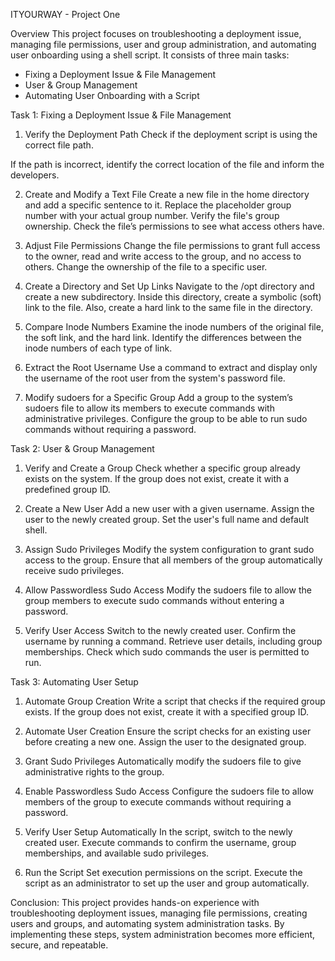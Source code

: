 ITYOURWAY - Project One

Overview
This project focuses on troubleshooting a deployment issue, managing file permissions, user and group administration, and automating user onboarding using a shell script. It consists of three main tasks:
- Fixing a Deployment Issue & File Management
- User & Group Management
- Automating User Onboarding with a Script

Task 1: Fixing a Deployment Issue & File Management
1. Verify the Deployment Path
Check if the deployment script is using the correct file path.

If the path is incorrect, identify the correct location of the file and inform the developers.

2. Create and Modify a Text File
Create a new file in the home directory and add a specific sentence to it.
Replace the placeholder group number with your actual group number.
Verify the file's group ownership.
Check the file’s permissions to see what access others have.

3. Adjust File Permissions
Change the file permissions to grant full access to the owner, read and write access to the group, and no access to others.
Change the ownership of the file to a specific user.

4. Create a Directory and Set Up Links
Navigate to the /opt directory and create a new subdirectory.
Inside this directory, create a symbolic (soft) link to the file.
Also, create a hard link to the same file in the directory.

5. Compare Inode Numbers
Examine the inode numbers of the original file, the soft link, and the hard link.
Identify the differences between the inode numbers of each type of link.

6. Extract the Root Username
Use a command to extract and display only the username of the root user from the system's password file.

7. Modify sudoers for a Specific Group
Add a group to the system’s sudoers file to allow its members to execute commands with administrative privileges.
Configure the group to be able to run sudo commands without requiring a password.


Task 2: User & Group Management
1. Verify and Create a Group
Check whether a specific group already exists on the system.
If the group does not exist, create it with a predefined group ID.

2. Create a New User
Add a new user with a given username.
Assign the user to the newly created group.
Set the user's full name and default shell.

3. Assign Sudo Privileges
Modify the system configuration to grant sudo access to the group.
Ensure that all members of the group automatically receive sudo privileges.

4. Allow Passwordless Sudo Access
Modify the sudoers file to allow the group members to execute sudo commands without entering a password.

5. Verify User Access
Switch to the newly created user.
Confirm the username by running a command.
Retrieve user details, including group memberships.
Check which sudo commands the user is permitted to run.


Task 3: Automating User Setup
1. Automate Group Creation
Write a script that checks if the required group exists.
If the group does not exist, create it with a specified group ID.

2. Automate User Creation
Ensure the script checks for an existing user before creating a new one.
Assign the user to the designated group.

3. Grant Sudo Privileges
Automatically modify the sudoers file to give administrative rights to the group.

4. Enable Passwordless Sudo Access
Configure the sudoers file to allow members of the group to execute commands without requiring a password.

5. Verify User Setup Automatically
In the script, switch to the newly created user.
Execute commands to confirm the username, group memberships, and available sudo privileges.

6. Run the Script
Set execution permissions on the script.
Execute the script as an administrator to set up the user and group automatically.

Conclusion:
This project provides hands-on experience with troubleshooting deployment issues, managing file permissions, creating users and groups, and automating system administration tasks. By implementing these steps, system administration becomes more efficient, secure, and repeatable.



